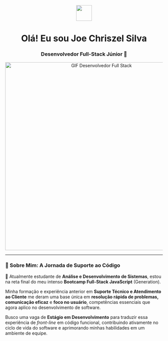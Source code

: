 <div align="center">
  <img src="https://media.giphy.com/media/v1.Y2lkPTc5MGI3NjExOHp1cWc3cGtqejEzOW9oZ3M0a3d4cTgxZ3Nxb2VkNzN6N2w0d2FjZCZlcD12aXN1YWxzJmN0PWc/M8qDq1w8C8g0q2wP6x/giphy.gif" width="50" />
  <h1>Olá! Eu sou Joe Chriszel Silva</h1>
  <h3>Desenvolvedor Full-Stack Júnior 🚀</h3>
</div>

<div align="center">
  <img src="https://s3.vsl.co/post/bf9919d7-ea76-4700-98d9-2e06175f0f35_fullstackdeveloper.gif" alt="GIF Desenvolvedor Full Stack" width="600"/>
</div>

---

### 🎯 Sobre Mim: A Jornada de Suporte ao Código

👋 Atualmente estudante de **Análise e Desenvolvimento de Sistemas**, estou na reta final do meu intenso **Bootcamp Full-Stack JavaScript** (Generation).

Minha formação e experiência anterior em **Suporte Técnico e Atendimento ao Cliente** me deram uma base única em **resolução rápida de problemas, comunicação eficaz** e **foco no usuário**, competências essenciais que agora aplico no desenvolvimento de software.

Busco uma vaga de **Estágio em Desenvolvimento** para traduzir essa experiência de *front-line* em código funcional, contribuindo ativamente no ciclo de vida do software e aprimorando minhas habilidades em um ambiente de equipe.

